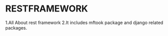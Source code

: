 # RESTFRAMEWORK
1.All About rest framework
2.It includes mftook package and django related packages.

